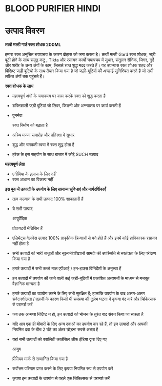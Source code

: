 # BLOOD PURIFIER HINDI

# उत्पाद विवरण

**तत्वों मल्टी गार्ड रक्त शोधक 200ML**

हमारा रक्त अनुचित चयापचय के कारण दोहास को जमा करता है। तत्वों मल्टी Gard रक्त शोधक, जड़ी बूटी होने के साथ समृद्ध कटु , Tikta और रसायन कार्यों चयापचय में सुधार, संतुलन सैनिक, जिगर, गुर्दे और शरीर के अन्य अंगों के काम, जिससे रक्त शुद्ध मदद करते हैं। यह उपन्यास रक्त शोधक शहद और विशिष्ट जड़ी बूटियों के साथ तैयार किया गया है जो जड़ी-बूटियों की अच्छाई सुनिश्चित करते हैं जो सभी लक्षित अंगों तक पहुंचते हैं।

**रक्त शोधक के लाभ**

- महत्वपूर्ण अंगों के चयापचय पर काम करके रक्त को शुद्ध करता है
- शक्तिशाली जड़ी बूटियां जो लिवर, किडनी और अग्न्याशय पर कार्य करती हैं
- पुनर्नवा

    रक्त निर्माण को बढ़ाता है

- अस्थि मज्जा समारोह और प्रतिरक्षा में सुधार
- शुद्ध और चमकती त्वचा में रक्त शुद्ध होता है
- हरेक के इस सहयोग के साथ बाजार में कोई SUCH उत्पाद

**महत्वपूर्ण लेख**

- एनीमिया के इलाज के लिए नहीं
- रक्त आधान का विकल्प नहीं

**इस बुक में उत्पादों के उपयोग के लिए सामान्य सुविधाएं और मार्गदर्शिकाएँ**

- तत्व कल्याण के सभी उत्पाद 100% शाकाहारी हैं
- ये सभी उत्पाद

    आयुर्वेदिक

    प्रोप्रायटरी मेडिसिन हैं

- एलिमेंट्स वेलनेस उत्पाद 100% प्राकृतिक क्रियाओं से बने होते हैं और इनमें कोई हानिकारक रसायन नहीं होता है
- सभी उत्पादों को भारी धातुओं और सूक्ष्मजीवविज्ञानी सामग्री की उपस्थिति से स्वतंत्रता के लिए परीक्षण किया गया है
- हमारे उत्पादों में सभी कच्चे माल एपीआई / इन-हाउस विनिर्देशों के अनुरूप हैं
- इन उत्पादों में उपयोग की जाने वाली कई जड़ी-बूटियों में प्रकाशित अध्ययनों के माध्यम से मजबूत वैज्ञानिक मान्यता है
- हमारे उत्पादों का उपयोग करने के लिए सभी सुरक्षित हैं; हालांकि उपयोग के बाद अलग-अलग संवेदनशीलता / एलर्जी के कारण किसी भी समस्या की दुर्लभ घटना में कृपया बंद करें और चिकित्सक से परामर्श करें
- जब तक अन्यथा निर्दिष्ट न हो, इन उत्पादों को भोजन के तुरंत बाद सेवन किया जा सकता है
- यदि आप एक ही बीमारी के लिए अन्य दवाओं का उपयोग कर रहे हैं, तो इन उत्पादों और आपकी नियमित दवा के बीच 2 घंटे का अंतर छोड़ना सबसे अच्छा है
- यहां सभी उत्पादों को क्वालिटी काउंसिल ऑफ इंडिया द्वारा दिए गए

    आयुष

    प्रीमियम मार्क से सम्मानित किया गया है

- सर्वोत्तम परिणाम प्राप्त करने के लिए कृपया नियमित रूप से उपयोग करें
- कृपया इन उत्पादों के उपयोग से पहले एक चिकित्सक से परामर्श करें